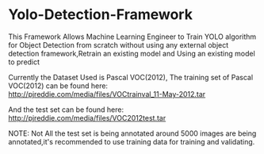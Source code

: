 # Yolo-Detection-Framework
This Framework Allows Machine Learning Engineer to Train YOLO algorithm for Object Detection from scratch without using any external object detection framework,Retrain an existing model and Using an existing model to predict

Currently the Dataset Used is Pascal VOC(2012), The training set of Pascal VOC(2012) can be  found here:
http://pjreddie.com/media/files/VOCtrainval_11-May-2012.tar 

And the test set can be found here:
http://pjreddie.com/media/files/VOC2012test.tar

NOTE: Not All the test set is being annotated around 5000 images are being annotated,it's recommended to use training data for training and validating.

